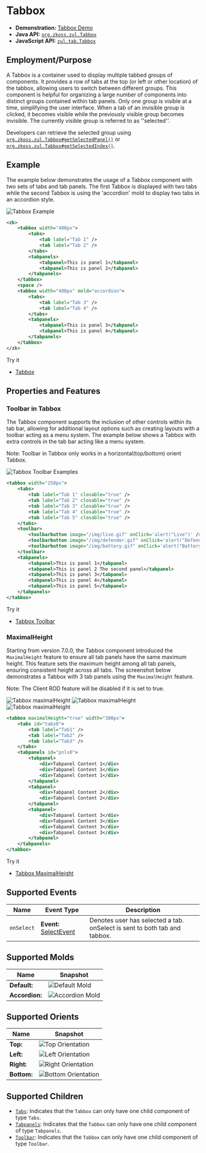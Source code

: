 # Tabbox

- **Demonstration:** [Tabbox Demo](https://www.zkoss.org/zkdemo/tabbox)
- **Java API:** [`org.zkoss.zul.Tabbox`](https://www.zkoss.org/javadoc/latest/zk/org/zkoss/zul/Tabbox.html)
- **JavaScript API:** [`zul.tab.Tabbox`](https://www.zkoss.org/javadoc/latest/jsdoc/classes/zul.tab.Tabbox.html)

## Employment/Purpose

A Tabbox is a container used to display multiple tabbed groups of components. It provides a row of tabs at the top (or left or other location) of the tabbox, allowing users to switch between different groups. This component is helpful for organizing a large number of components into distinct groups contained within tab panels. Only one group is visible at a time, simplifying the user interface. When a tab of an invisible group is clicked, it becomes visible while the previously visible group becomes invisible. The currently visible group is referred to as ''selected''.

Developers can retrieve the selected group using [`org.zkoss.zul.Tabbox#getSelectedPanel()`](https://www.zkoss.org/javadoc/latest/zk/org/zkoss/zul/Tabbox.html#getSelectedPanel()) or [`org.zkoss.zul.Tabbox#getSelectedIndex()`](https://www.zkoss.org/javadoc/latest/zk/org/zkoss/zul/Tabbox.html#getSelectedIndex()).

## Example

The example below demonstrates the usage of a Tabbox component with two sets of tabs and tab panels. The first Tabbox is displayed with two tabs while the second Tabbox is using the 'accordion' mold to display two tabs in an accordion style.

![Tabbox Example](images/ZKComRef_Tabbox_Examples.png)
```xml
<zk>
	<tabbox width="400px">
		<tabs>
			<tab label="Tab 1" />
			<tab label="Tab 2" />
		</tabs>
		<tabpanels>
			<tabpanel>This is panel 1</tabpanel>
			<tabpanel>This is panel 2</tabpanel>
		</tabpanels>
	</tabbox>
	<space />
	<tabbox width="400px" mold="accordion">
		<tabs>
			<tab label="Tab 3" />
			<tab label="Tab 4" />
		</tabs>
		<tabpanels>
			<tabpanel>This is panel 3</tabpanel>
			<tabpanel>This is panel 4</tabpanel>
		</tabpanels>
	</tabbox>
</zk>
```

Try it

* [Tabbox](https://zkfiddle.org/sample/cd1tff/1-ZK-Component-Reference-Tabbox-Example?v=latest&t=Iceblue_Compact)


## Properties and Features

### Toolbar in Tabbox

The Tabbox component supports the inclusion of other controls within its tab bar, allowing for additional layout options such as creating layouts with a toolbar acting as a menu system. The example below shows a Tabbox with extra controls in the tab bar acting like a menu system.

Note: Toolbar in Tabbox only works in a horizontal(top/bottom) orient Tabbox.

![Tabbox Toolbar Examples](images/ZKComRef_Tabbox_Toolbar_Examples.png)
```xml
<tabbox width="250px">
	<tabs>
		<tab label="Tab 1" closable="true" />
		<tab label="Tab 2" closable="true" />
		<tab label="Tab 3" closable="true" />
		<tab label="Tab 4" closable="true" />
		<tab label="Tab 5" closable="true" />
	</tabs>
	<toolbar>
		<toolbarbutton image="/img/live.gif" onClick='alert("Live")' />
		<toolbarbutton image="/img/defender.gif" onClick='alert("Defender")' />
		<toolbarbutton image="/img/battery.gif" onClick='alert("Battery")' />
	</toolbar>
	<tabpanels>
		<tabpanel>This is panel 1</tabpanel>
		<tabpanel>This is panel 2 The second panel</tabpanel>
		<tabpanel>This is panel 3</tabpanel>
		<tabpanel>This is panel 4</tabpanel>
		<tabpanel>This is panel 5</tabpanel>
	</tabpanels>
</tabbox>
```

Try it

* [Tabbox Toolbar](https://zkfiddle.org/sample/27mram5/1-ZK-Component-Reference-Tabbox-Toolbar-Example?v=latest&t=Iceblue_Compact)


### MaximalHeight

Starting from version 7.0.0, the Tabbox component introduced the `MaximalHeight` feature to ensure all tab panels have the same maximum height. This feature sets the maximum height among all tab panels, ensuring consistent height across all tabs. The screenshot below demonstrates a Tabbox with 3 tab panels using the `MaximalHeight` feature.

Note: The Client ROD feature will be disabled if it is set to true.

![Tabbox maximalHeight](images/Tabbox_maximalHeight_0.png) ![Tabbox maximalHeight](images/Tabbox_maximalHeight_1.png) ![Tabbox maximalHeight](images/Tabbox_maximalHeight_2.png)

```xml
<tabbox maximalHeight="true" width="300px">
	<tabs id="tabs0">
		<tab label="Tab1" />
		<tab label="Tab2" />
		<tab label="Tab3" />
	</tabs>
	<tabpanels id="pnls0">
		<tabpanel>
			<div>Tabpanel Content 1</div>
			<div>Tabpanel Content 1</div>
			<div>Tabpanel Content 1</div>
		</tabpanel>
		<tabpanel>
			<div>Tabpanel Content 2</div>
			<div>Tabpanel Content 2</div>
		</tabpanel>
		<tabpanel>
			<div>Tabpanel Content 3</div>
			<div>Tabpanel Content 3</div>
			<div>Tabpanel Content 3</div>
			<div>Tabpanel Content 3</div>
		</tabpanel>
	</tabpanels>
</tabbox>
```

Try it

* [Tabbox MaximalHeight](https://zkfiddle.org/sample/3b2hmvq/1-ZK-Component-Reference-Tabbox-MaximalHeight-Example?v=latest&t=Iceblue_Compact)

## Supported Events

| **Name**   | **Event Type**                            |Description |
|------------|-------------------------------------------|------------|
| `onSelect` | **Event:** [SelectEvent](https://www.zkoss.org/javadoc/latest/zk/org/zkoss/zk/ui/event/SelectEvent.html) | Denotes user has selected a tab. onSelect is sent to both tab and tabbox.|

## Supported Molds

| **Name**   | **Snapshot**                            |
|------------|-------------------------------------------|
|**Default:** |![Default Mold](images/tabbox_mold_default.png)|
| **Accordion:** | ![Accordion Mold](images/tabbox_mold_accordion.png)|

## Supported Orients

| **Name**   | **Snapshot**                            |
|------------|-------------------------------------------|
|**Top:**| ![Top Orientation](images/tabbox_orient_top.png)|
|**Left:**| ![Left Orientation](images/tabbox_orient_vertical.png)|
|**Right:**| ![Right Orientation](images/tabbox_orient_vertical-right.png)|
|**Bottom:**| ![Bottom Orientation](images/tabbox_orient_bottom.png)|

## Supported Children
- [`Tabs`](tabs): Indicates that the `Tabbox` can only have one child component of type `Tabs`.
- [`Tabpanels`](tabpanels): Indicates that the `Tabbox` can only have one child component of type `Tabpanels`.
- [`Toolbar`](toolbar): Indicates that the `Tabbox` can only have one child component of type `Toolbar`.